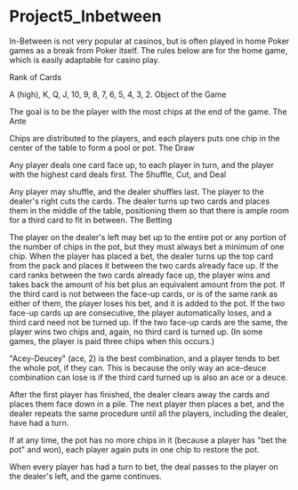 # Project5_Inbetween

In-Between is not very popular at casinos, but is often played in home Poker games as a break from Poker itself. The rules below are for the home game, which is easily adaptable for casino play.

Rank of Cards

A (high), K, Q, J, 10, 9, 8, 7, 6, 5, 4, 3, 2.
Object of the Game

The goal is to be the player with the most chips at the end of the game.
The Ante

Chips are distributed to the players, and each players puts one chip in the center of the table to form a pool or pot.
The Draw

Any player deals one card face up, to each player in turn, and the player with the highest card deals first.
The Shuffle, Cut, and Deal

Any player may shuffle, and the dealer shuffles last. The player to the dealer's right cuts the cards. The dealer turns up two cards and places them in the middle of the table, positioning them so that there is ample room for a third card to fit in between.
The Betting

The player on the dealer's left may bet up to the entire pot or any portion of the number of chips in the pot, but they must always bet a minimum of one chip. When the player has placed a bet, the dealer turns up the top card from the pack and places it between the two cards already face up. If the card ranks between the two cards already face up, the player wins and takes back the amount of his bet plus an equivalent amount from the pot. If the third card is not between the face-up cards, or is of the same rank as either of them, the player loses his bet, and it is added to the pot. If the two face-up cards up are consecutive, the player automatically loses, and a third card need not be turned up. If the two face-up cards are the same, the player wins two chips and, again, no third card is turned up. (In some games, the player is paid three chips when this occurs.)

"Acey-Deucey" (ace, 2) is the best combination, and a player tends to bet the whole pot, if they can. This is because the only way an ace-deuce combination can lose is if the third card turned up is also an ace or a deuce.

After the first player has finished, the dealer clears away the cards and places them face down in a pile. The next player then places a bet, and the dealer repeats the same procedure until all the players, including the dealer, have had a turn.

If at any time, the pot has no more chips in it (because a player has "bet the pot" and won), each player again puts in one chip to restore the pot.

When every player has had a turn to bet, the deal passes to the player on the dealer's left, and the game continues.
